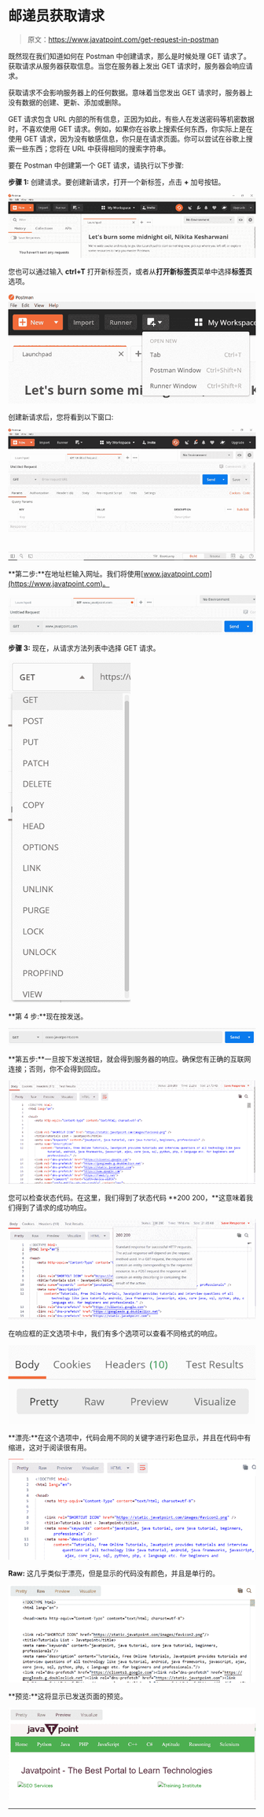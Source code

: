 # 邮递员获取请求

> 原文：<https://www.javatpoint.com/get-request-in-postman>

既然现在我们知道如何在 Postman 中创建请求，那么是时候处理 GET 请求了。获取请求从服务器获取信息。当您在服务器上发出 GET 请求时，服务器会响应请求。

获取请求不会影响服务器上的任何数据。意味着当您发出 GET 请求时，服务器上没有数据的创建、更新、添加或删除。

GET 请求包含 URL 内部的所有信息，正因为如此，有些人在发送密码等机密数据时，不喜欢使用 GET 请求。例如，如果你在谷歌上搜索任何东西，你实际上是在使用 GET 请求，因为没有敏感信息，你只是在请求页面。你可以尝试在谷歌上搜索一些东西；您将在 URL 中获得相同的搜索字符串。

要在 Postman 中创建第一个 GET 请求，请执行以下步骤:

**步骤 1:** 创建请求。要创建新请求，打开一个新标签，点击 **+** 加号按钮。

![GET Request in Postman](img/417135b37e8f716b2bfeafc7066df7fe.png)

您也可以通过输入 **ctrl+T** 打开新标签页，或者从**打开新标签页**菜单中选择**标签页**选项。

![GET Request in Postman](img/0046d2cb70042d120c6dabf8d6259178.png)

创建新请求后，您将看到以下窗口:

![GET Request in Postman](img/6bfbb5409e099adf4931058096ab5674.png)

**第二步:**在地址栏输入网址。我们将使用[www.javatpoint.com](https://www.javatpoint.com)。

![GET Request in Postman](img/95c114f393556413c325879488ef4024.png)

**步骤 3:** 现在，从请求方法列表中选择 GET 请求。

![GET Request in Postman](img/781e7b37b1d335bc589eaf2731faf086.png)

**第 4 步:**现在按发送。

![GET Request in Postman](img/f31d1b2a46364e800a4fa0f80d6a6747.png)

**第五步:**一旦按下发送按钮，就会得到服务器的响应。确保您有正确的互联网连接；否则，你不会得到回应。

![GET Request in Postman](img/261cae48c89c6baef517a268ac891868.png)

您可以检查状态代码。在这里，我们得到了状态代码 **200 200，**这意味着我们得到了请求的成功响应。

![GET Request in Postman](img/862de6340e343ef5eab24b323d4e4505.png)

在响应框的正文选项卡中，我们有多个选项可以查看不同格式的响应。

![GET Request in Postman](img/6aa87c36beb827daf4762e9febbe5286.png)

**漂亮:**在这个选项中，代码会用不同的关键字进行彩色显示，并且在代码中有缩进，这对于阅读很有用。

![GET Request in Postman](img/fca6cfd0e4ae5b0d6cb900394a60d50e.png)

**Raw:** 这几乎类似于漂亮，但是显示的代码没有颜色，并且是单行的。

![GET Request in Postman](img/65e4f5774832a8f8f8a83e99e454f38c.png)

**预览:**这将显示已发送页面的预览。

![GET Request in Postman](img/95b0df178131be4487176ecff01d26cb.png)

* * *